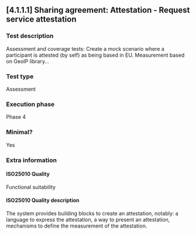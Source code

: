 
## [4.1.1.1] Sharing agreement: Attestation - Request service attestation
 
### Test description
Assessment and coverage tests: Create a mock scenario where a participant is attested (by self) as being based in EU. Measurement based on GeoIP library… 
 
### Test type
Assessment
 
### Execution phase
Phase 4
 
### Minimal?
Yes
 
### Extra information
#### ISO25010 Quality
Functional suitability
#### ISO25010 Quality description
The  system provides building blocks to create an attestation, notably: a language to express the attestation, a way to present an attestation, mechanisms to define the measurement of the attestation.
    